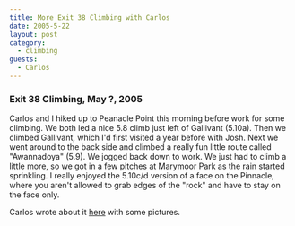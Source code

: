 ```yaml
---
title: More Exit 38 Climbing with Carlos
date: 2005-5-22
layout: post
category:
  - climbing
guests:
  - Carlos
---
```


### Exit 38 Climbing, May ?, 2005

Carlos and I hiked up to Peanacle Point this morning before work for some
climbing. We both led a nice 5.8 climb just left of Gallivant (5.10a). Then
we climbed Gallivant, which I'd first visited a year before with Josh.
Next we went around to the back side and climbed a really fun little route
called "Awannadoya" (5.9). We jogged back down to work. We just had to climb
a little more, so we got in a few pitches at Marymoor Park as the
rain started sprinkling. I really enjoyed the 5.10c/d version of a face on
the Pinnacle, where you aren't allowed to grab edges of the "rock" and have
to stay on the face only.
 

Carlos wrote about it 
<a href="https://spaces.msn.com/members/carlosp/Blog/cns!1pTh8ULjpUp1iW6U4Mh_mJGA!281.entry">
here</a> with some pictures.

